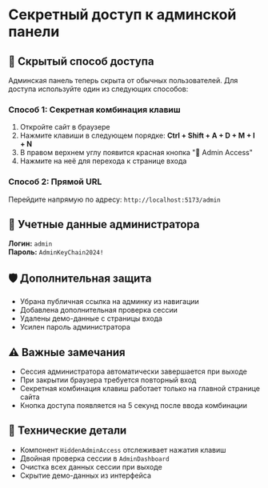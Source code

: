# Секретный доступ к админской панели

## 🔐 Скрытый способ доступа

Админская панель теперь скрыта от обычных пользователей. Для доступа используйте один из следующих способов:

### Способ 1: Секретная комбинация клавиш
1. Откройте сайт в браузере
2. Нажмите клавиши в следующем порядке: **Ctrl + Shift + A + D + M + I + N**
3. В правом верхнем углу появится красная кнопка "🔐 Admin Access"
4. Нажмите на неё для перехода к странице входа

### Способ 2: Прямой URL
Перейдите напрямую по адресу: `http://localhost:5173/admin`

## 🔑 Учетные данные администратора

**Логин:** `admin`  
**Пароль:** `AdminKeyChain2024!`

## 🛡️ Дополнительная защита

- Убрана публичная ссылка на админку из навигации
- Добавлена дополнительная проверка сессии
- Удалены демо-данные с страницы входа
- Усилен пароль администратора

## ⚠️ Важные замечания

- Сессия администратора автоматически завершается при выходе
- При закрытии браузера требуется повторный вход
- Секретная комбинация клавиш работает только на главной странице сайта
- Кнопка доступа появляется на 5 секунд после ввода комбинации

## 🔧 Технические детали

- Компонент `HiddenAdminAccess` отслеживает нажатия клавиш
- Двойная проверка сессии в `AdminDashboard`
- Очистка всех данных сессии при выходе
- Скрытие демо-данных из интерфейса
